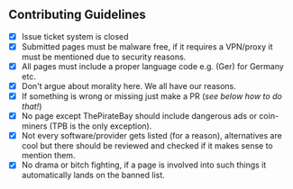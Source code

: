 ## Contributing Guidelines

- [x] Issue ticket system is closed
- [x] Submitted pages must be malware free, if it requires a VPN/proxy it must be mentioned due to security reasons.
- [x] All pages must include a proper language code e.g. (Ger) for Germany etc. 
- [x] Don't argue about morality here. We all have our reasons.
- [x] If something is wrong or missing just make a PR (_see below how to do that!_)
- [x] No page except ThePirateBay should include dangerous ads or coin-miners (TPB is the only exception).
- [x] Not every software/provider gets listed (for a reason), alternatives are cool but there should be reviewed and checked if it makes sense to mention them.
- [x] No drama or bitch fighting, if a page is involved into such things it automatically lands on the banned list.  
